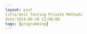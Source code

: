 ```yaml
---
layout: post
title:Unit Testing Private Methods
date:2014-06-10 12:00:00
tags: [programming]
---
```



